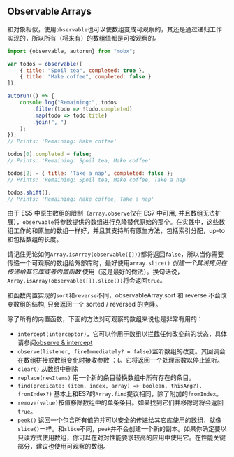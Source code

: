 ## Observable Arrays

和对象相似，使用`observable`也可以使数组变成可观察的，其还是通过递归工作实现的，所以所有（将来有）的数组值都是可被观察的。

```javascript
import {observable, autorun} from "mobx";

var todos = observable([
	{ title: "Spoil tea", completed: true },
	{ title: "Make coffee", completed: false }
]);

autorun(() => {
	console.log("Remaining:", todos
		.filter(todo => !todo.completed)
		.map(todo => todo.title)
		.join(", ")
	);
});
// Prints: 'Remaining: Make coffee'

todos[0].completed = false;
// Prints: 'Remaining: Spoil tea, Make coffee'

todos[2] = { title: 'Take a nap', completed: false };
// Prints: 'Remaining: Spoil tea, Make coffee, Take a nap'

todos.shift();
// Prints: 'Remaining: Make coffee, Take a nap'
```

由于 ES5 中原生数组的限制（`array.observe`仅在 ES7 中可用, 并且数组无法扩展），`observable`将参数提供的数组进行克隆替代原始的那个。在实践中，这些数组工作的和原生的数组一样好，并且其支持所有原生方法，包括索引分配，up-to 和包括数组的长度。

请记住无论如何`Array.isArray(observable([]))`都将返回`false`，所以当你需要传递一个可观察的数组给外部库时，最好使用`array.slice()` _创建一个其浅拷贝在传递给其它库或者内置函数_ 使用（这是最好的做法）。换句话说，`Array.isArray(observable([]).slice())`将会返回`true`。

和函数内置实现的`sort`和`reverse`不同，observableArray.sort 和 reverse 不会改变数组的结构, 只会返回一个 sorted / reversed 的克隆。

除了所有的内置函数，下面的方法对可观察的数组来说也是非常有用的：

* `intercept(interceptor)`，它可以作用于数组以拦截任何改变前的状态，具体请参阅[observe & intercept](observe.md) 
* `observe(listener, fireImmediately? = false)`监听数组的改变。其回调会在数组拼接或数组变化时接收参数 ：(。它将返回一个处理函数以停止监听。
* `clear()` 从数组中删除 
* `replace(newItems)` 用一个新的条目替换数组中所有存在的条目。
* `find(predicate: (item, index, array) => boolean, thisArg?), fromIndex?)` 基本上和ES7的`Array.find`提议相同，除了附加的`fromIndex`。
* `remove(value)`按值移除数组中的单条条目。如果找到它们并移除时将会返回`true`。
* `peek()` 返回一个包含所有值的并可以安全的传递给其它库使用的数组，就像`slice()`一样。和`slice`不同，`peek`并不会创建一个新的副本。如果你确定要以只读方式使用数组，你可以在对对性能要求较高的应用中使用它。在性能关键部分，建议也使用可观察的数组。
